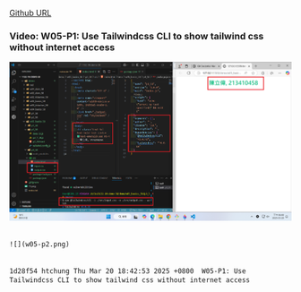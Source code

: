 [Github URL](https://github.com/clw516/1132-1N-demo-58.git)

### Video: W05-P1: Use Tailwindcss CLI to show tailwind css without internet access

![](w05-p1.png)

```

![](w05-p2.png)


1d28f54 htchung Thu Mar 20 18:42:53 2025 +0800  W05-P1: Use Tailwindcss CLI to show tailwind css without internet access
```
